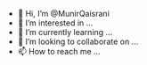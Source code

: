 - 👋 Hi, I’m @MunirQaisrani
- 👀 I’m interested in ...
- 🌱 I’m currently learning ...
- 💞️ I’m looking to collaborate on ...
- 📫 How to reach me ...

<!---
MunirQaisrani/MunirQaisrani is a ✨ special ✨ repository because its `README.md` (this file) appears on your GitHub profile.
You can click the Preview link to take a look at your changes.
--->
